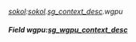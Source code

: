 _[sokol](../../modules/sokol/sokol-module.md):[sokol](../../modules/sokol/sokol-module.md).[sg\_context\_desc](../../modules/sokol/sokol-sg_context_desc.md).wgpu_
##### Field wgpu:[sg_wgpu_context_desc](../../modules/sokol/sokol-sg_wgpu_context_desc.md)
